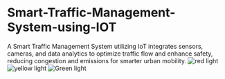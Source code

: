 # Smart-Traffic-Management-System-using-IOT
A Smart Traffic Management System utilizing IoT integrates sensors, cameras, and data analytics to optimize traffic flow and enhance safety, reducing congestion and emissions for smarter urban mobility.
![red light](https://github.com/avinashj2003/Smart-Traffic-Management-System-using-IOT/assets/140947442/f85e9245-a1a2-4b6a-aca6-c7f5cb3ffb91)
![yellow light](https://github.com/avinashj2003/Smart-Traffic-Management-System-using-IOT/assets/140947442/a66b2037-e73d-4483-bd67-32678027c06e)
![Green light](https://github.com/avinashj2003/Smart-Traffic-Management-System-using-IOT/assets/140947442/59b7b9ed-1c8e-4572-b54e-c190e6e0c7f7)
